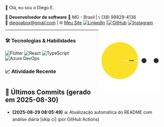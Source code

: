 👋 Olá, eu sou o Diego E.

🚀 **Desenvolvedor de software** 
📍 MG - Brasil | 📞 (38) 98829-4136  
📧 diegoabox@gmail.com | 🌐 [Meu Site](https://telacode.com.br)
[![LinkedIn](https://img.shields.io/badge/-LinkedIn-0077B5?style=flat&logo=linkedin)](https://linkedin.com/in/seu-linkedin) |[![GitHub](https://img.shields.io/badge/-GitHub-181717?style=flat&logo=github)](https://github.com/DiegoEmanuel)
[![Instagram](https://img.shields.io/badge/-Instagram-E4405F?style=flat&logo=instagram)](https://instagram.com/diego.efc/)

<img align="right" src="https://raw.githubusercontent.com/Aniket965/Aniket965/master/pacman.svg" width="200">

---

### 🛠️ **Tecnologias & Habilidades**

<p align="left">
  <img src="https://img.shields.io/badge/Flutter-02569B?style=for-the-badge&logo=flutter" alt="Flutter">
  <img src="https://img.shields.io/badge/React-61DAFB?style=for-the-badge&logo=react" alt="React">
  <img src="https://img.shields.io/badge/TypeScript-3178C6?style=for-the-badge&logo=typescript" alt="TypeScript">
  <img src="https://img.shields.io/badge/Azure_DevOps-0078D7?style=for-the-badge&logo=azure-devops" alt="Azure DevOps">
</p>


### 📈 **Atividade Recente**

#

























































































































































































































































































































































































































































## 📅 Últimos Commits (gerado em 2025-08-30)
- **[2025-08-29 08:05:49]** 📊 Atualização automática do README com análise diária [skip ci] (por GitHub Actions)

